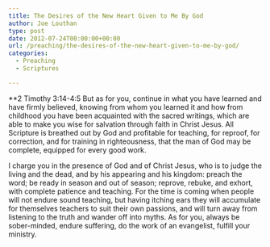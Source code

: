 ```yaml
---
title: The Desires of the New Heart Given to Me By God
author: Joe Louthan
type: post
date: 2012-07-24T00:00:00+00:00
url: /preaching/the-desires-of-the-new-heart-given-to-me-by-god/
categories:
  - Preaching
  - Scriptures

---
```

**2 Timothy 3:14-4:5 But as for you, continue in what you have learned and have firmly believed, knowing from whom you learned it and how from childhood you have been acquainted with the sacred writings, which are able to make you wise for salvation through faith in Christ Jesus. All Scripture is breathed out by God and profitable for teaching, for reproof, for correction, and for training in righteousness, that the man of God may be complete, equipped for every good work.</p> 

I charge you in the presence of God and of Christ Jesus, who is to judge the living and the dead, and by his appearing and his kingdom: preach the word; be ready in season and out of season; reprove, rebuke, and exhort, with complete patience and teaching. For the time is coming when people will not endure sound teaching, but having itching ears they will accumulate for themselves teachers to suit their own passions, and will turn away from listening to the truth and wander off into myths. As for you, always be sober-minded, endure suffering, do the work of an evangelist, fulfill your ministry.</strong>